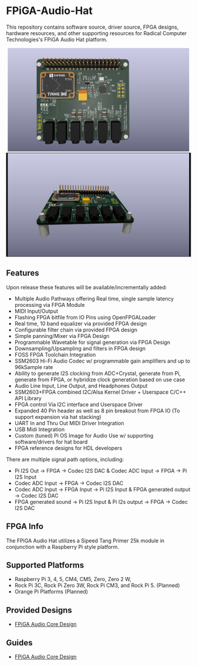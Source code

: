 # FPiGA-Audio-Hat
This repository contains software source, driver source, FPGA designs, hardware resources, and other supporting resources for Radical Computer Technologies's FPiGA Audio Hat platform.

![Overhead](https://github.com/Radical-Computer-Technologies/FPiGA-Audio-Hat/blob/main/photos/FPiGA_Audio-overhead.png "Overhead")
![Front Facing Tilt](https://github.com/Radical-Computer-Technologies/FPiGA-Audio-Hat/blob/main/photos/FPiGA_Audio-fwdtilt.jpg "Front Facing Tile")

## Features

 Upon release these features will be available/incrementally added:

* Multiple Audio Pathways offering Real time, single sample latency processing via FPGA Module
* MIDI Input/Output
* Flashing FPGA bitfile from IO Pins using OpenFPGALoader
* Real time, 10 band equalizer via provided FPGA design
* Configurable filter chain via provided FPGA design
* Simple panning/Mixer via FPGA Design
* Programmable Wavetable for signal generation via FPGA Design
* Downsampling/Upsampling and filters in FPGA design
* FOSS FPGA Toolchain Integration
* SSM2603 Hi-Fi Audio Codec w/ programmable gain amplifiers and up to 96kSample rate
* Ability to generate I2S clocking from ADC+Crystal, generate from Pi, generate from FPGA, or hybridize clock generation based on use case
* Audio Line Input, Line Output, and Headphones Output
* SSM2603+FPGA combined I2C/Alsa Kernel Driver + Userspace C/C++ API Library
* FPGA control Via I2C interface and Userspace Driver
* Expanded 40 Pin header as well as 8 pin breakout from FPGA IO (To support expansion via hat stacking)
* UART In and Thru Out MIDI Driver Integration
* USB Midi Integration
* Custom (tuned) Pi OS Image for Audio Use w/ supporting software/drivers for hat board
* FPGA reference designs for HDL developers

There are multiple signal path options, including:

* Pi I2S Out -> FPGA -> Codec I2S DAC & Codec ADC Input -> FPGA -> Pi I2S Input
* Codec ADC Input -> FPGA -> Codec I2S DAC
* Codec ADC Input -> FPGA Input -> Pi I2S Input & FPGA generated output -> Codec I2S DAC
* FPGA generated sound -> Pi I2S Input & Pi I2s output -> FPGA -> Codec I2S DAC

## FPGA Info
The FPiGA Audio Hat utilizes a Sipeed Tang Primer 25k module in conjunction with a Raspberry Pi style platform. 

## Supported Platforms
* Raspberry Pi 3, 4, 5, CM4, CM5, Zero, Zero 2 W,
* Rock Pi 3C, Rock Pi Zero 3W, Rock Pi CM3, and Rock Pi 5. (Planned)
* Orange Pi Platforms (Planned)


## Provided Designs
* [FPiGA Audio Core Design](https://github.com/Radical-Computer-Technologies/FPiGA-Audio-Hat/blob/main/CoreDesign)

## Guides
* [FPiGA Audio Core Design](https://github.com/Radical-Computer-Technologies/FPiGA-Audio-Hat/blob/main/userguide.md)




